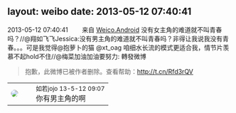 layout: weibo
date: 2013-05-12 07:40:41
---
<meta name="referrer" content="no-referrer" />

2013-05-12 07:40:41  &nbsp;&nbsp;&nbsp;&nbsp;&nbsp;&nbsp; 来自 <a href="http://app.weibo.com/t/feed/l4RWD" rel="nofollow">Weico.Android</a>
没有女主角的难道就不叫青春吗？//@翔如飞飞Jessica:没有男主角的难道就不叫青春吗？非得让我说我没有青春。。。可是我觉得@抱萝卜的猫 @xt_oag 咱细水长流的模式更适合我，情节片羡慕不起hold不住//@梅菜加油加油要努力: 轉發微博
>  抱歉，此微博已被作者删除。查看帮助：http://t.cn/Rfd3rQV

<table style="width: 100%;">
  <tr>
    <td style="width: 40px;"><img style="border-radius:50%" src="https://tva2.sinaimg.cn/crop.0.0.180.180.50/6c91b153jw1e8qgp5bmzyj2050050aa8.jpg?KID=imgbed,tva&Expires=1624465812&ssig=gnn26wEHAg"></td>
    <td colspan="2"><small>如若jojo 13-5-12 09:07</small><br/>你有男主角的啊</td>
  </tr>
</table>
